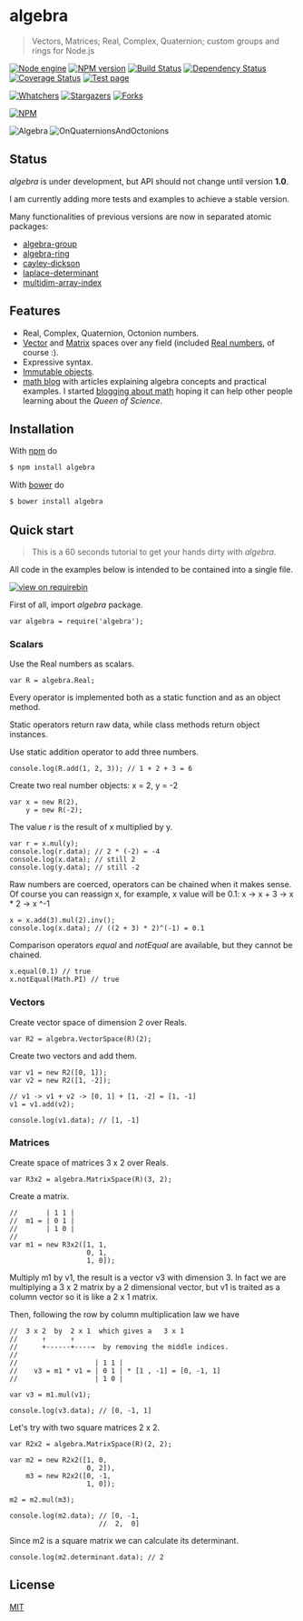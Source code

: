 # algebra

> Vectors, Matrices; Real, Complex, Quaternion; custom groups and rings for Node.js

[![Node engine](https://img.shields.io/node/v/algebra.svg)](https://nodejs.org/en/) [![NPM version](https://badge.fury.io/js/algebra.png)](http://badge.fury.io/js/algebra) [![Build Status](https://travis-ci.org/fibo/algebra.png?branch=master)](https://travis-ci.org/fibo/algebra?branch=master) [![Dependency Status](https://gemnasium.com/fibo/algebra.png)](https://gemnasium.com/fibo/algebra) [![Coverage Status](https://coveralls.io/repos/fibo/algebra/badge.svg?branch=master)](https://coveralls.io/r/fibo/algebra?branch=master) [![Test page](https://img.shields.io/badge/test-page-blue.svg)](http://g14n.info/algebra/test)


[![Whatchers](https://img.shields.io/github/watchers/fibo/algebra.svg?style=social&label=Watch)](https://github.com/fibo/algebra/watchers) [![Stargazers](https://img.shields.io/github/stars/fibo/algebra.svg?style=social&label=Star)](https://github.com/fibo/algebra/stargazers) [![Forks](https://img.shields.io/github/forks/fibo/algebra.svg?style=social&label=Forks)](https://github.com/fibo/algebra/network/members)

[![NPM](https://nodei.co/npm-dl/algebra.png)](https://nodei.co/npm-dl/algebra/)

![Algebra](http://g14n.info/algebra/images/Cover-Algebra.png) ![OnQuaternionsAndOctonions](http://g14n.info/algebra/images/Cover-OnQuaternionsAndOctonions.png)

## Status

*algebra* is under development, but API should not change until version **1.0**.

I am currently adding more tests and examples to achieve a stable version.

Many functionalities of previous versions are now in separated atomic packages:

* [algebra-group](http://npm.im/algebra-group)
* [algebra-ring](http://npm.im/algebra-ring)
* [cayley-dickson](http://npm.im/cayley-dickson)
* [laplace-determinant](http://npm.im/laplace-determinant)
* [multidim-array-index](http://npm.im/multidim-array-index)

## Features

* Real, Complex, Quaternion, Octonion numbers.
* [Vector](#vectors) and [Matrix](#matrices) spaces over any field (included [Real numbers](#scalars), of course :).
* Expressive syntax.
* [Immutable objects](https://en.wikipedia.org/wiki/Immutable_object).
* [math blog][1] with articles explaining algebra concepts and practical examples. I started [blogging about math](http://g14n.info/algebra/2015/08/i-love-math/) hoping it can help other people learning about the *Queen of Science*.

## Installation

With [npm](https://npmjs.org/) do

```bash
$ npm install algebra
```

With [bower](http://bower.io/) do

```bash
$ bower install algebra
```

## Quick start

> This is a 60 seconds tutorial to get your hands dirty with *algebra*.

All code in the examples below is intended to be contained into a single file.

[![view on requirebin](http://requirebin.com/badge.png)](http://requirebin.com/?gist=345763d95f093b9d9350)

First of all, import *algebra* package.

```
var algebra = require('algebra');
```

### Scalars

Use the Real numbers as scalars.

```
var R = algebra.Real;
```

Every operator is implemented both as a static function and as an object method.

Static operators return raw data, while class methods return object instances.

Use static addition operator to add three numbers.

```
console.log(R.add(1, 2, 3)); // 1 + 2 + 3 = 6
```

Create two real number objects: x = 2, y = -2

```
var x = new R(2),
    y = new R(-2);
```

The value *r* is the result of x multiplied by y.

```
var r = x.mul(y);
console.log(r.data); // 2 * (-2) = -4
console.log(x.data); // still 2
console.log(y.data); // still -2
```

Raw numbers are coerced, operators can be chained when it makes sense.
Of course you can reassign x, for example, x value will be 0.1: x -> x + 3 -> x * 2 -> x ^-1

```
x = x.add(3).mul(2).inv();
console.log(x.data); // ((2 + 3) * 2)^(-1) = 0.1
```

Comparison operators *equal* and *notEqual* are available, but they cannot be chained.

```
x.equal(0.1) // true
x.notEqual(Math.PI) // true
```

### Vectors

Create vector space of dimension 2 over Reals.

```
var R2 = algebra.VectorSpace(R)(2);
```

Create two vectors and add them.

```
var v1 = new R2([0, 1]);
var v2 = new R2([1, -2]);

// v1 -> v1 + v2 -> [0, 1] + [1, -2] = [1, -1]
v1 = v1.add(v2);

console.log(v1.data); // [1, -1]
```

### Matrices

Create space of matrices 3 x 2 over Reals.

```
var R3x2 = algebra.MatrixSpace(R)(3, 2);
```

Create a matrix.

```
//       | 1 1 |
//  m1 = | 0 1 |
//       | 1 0 |
//
var m1 = new R3x2([1, 1,
                   0, 1,
                   1, 0]);
```

Multiply m1 by v1, the result is a vector v3 with dimension 3.
In fact we are multiplying a 3 x 2 matrix by a 2 dimensional vector, but v1 is traited as a column vector so it is like a 2 x 1 matrix.

Then, following the row by column multiplication law we have

```
//  3 x 2  by  2 x 1  which gives a   3 x 1
//      ↑      ↑
//      +------+----→  by removing the middle indices.
//
//                   | 1 1 |
//    v3 = m1 * v1 = | 0 1 | * [1 , -1] = [0, -1, 1]
//                   | 1 0 |

var v3 = m1.mul(v1);

console.log(v3.data); // [0, -1, 1]
```

Let's try with two square matrices 2 x 2.

```
var R2x2 = algebra.MatrixSpace(R)(2, 2);

var m2 = new R2x2([1, 0,
                   0, 2]),
    m3 = new R2x2([0, -1,
                   1, 0]);

m2 = m2.mul(m3);

console.log(m2.data); // [0, -1,
                      //  2,  0]
```

Since m2 is a square matrix we can calculate its determinant.

```
console.log(m2.determinant.data); // 2
```

## License

[MIT](http://g14n.info/mit-license/)

  [1]: http://g14n.info/algebra/articles "algebra blog"

